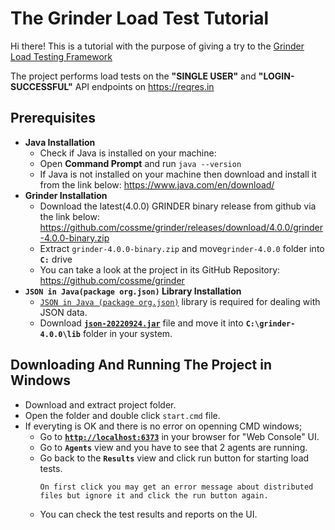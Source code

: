 # The Grinder Load Test Tutorial

Hi there! This is a tutorial with the purpose of giving a try to the  [Grinder Load Testing Framework](https://cossme.github.io/grinder/guide/getting-started.html) 

The project performs load tests on the **"SINGLE USER"** and **"LOGIN-SUCCESSFUL"** API endpoints on https://reqres.in

## Prerequisites
- **Java Installation**
	- Check if Java is installed on your machine:
	- Open **Command Prompt** and run `java --version`
	- If Java is not installed on your machine then download and install it from the link below:
https://www.java.com/en/download/
- **Grinder Installation**
	- Download the latest(4.0.0) GRINDER binary release from github via the link below:
https://github.com/cossme/grinder/releases/download/4.0.0/grinder-4.0.0-binary.zip
	- Extract `grinder-4.0.0-binary.zip` and move`grinder-4.0.0` folder into **`C:`** drive
	- You can take a look at the project in its GitHub Repository:
https://github.com/cossme/grinder
- **`JSON in Java(package org.json)` Library Installation**
	- [`JSON in Java (package org.json)`](https://github.com/stleary/JSON-java) library is required for dealing with JSON data.
	- Download [**`json-20220924.jar`**](https://repo1.maven.org/maven2/org/json/json/20220924/json-20220924.jar) file and move it into **`C:\grinder-4.0.0\lib`** folder in your system.
## Downloading And Running The Project in Windows
- Download and extract project folder.
- Open the folder and double click `start.cmd` file.
- If everyting is OK and there is no error on openning CMD windows; 
	- Go to [**`http://localhost:6373`**](http://localhost:6373) in your browser for "Web Console" UI. 
	- Go to **`Agents`** view and you have to see that 2 agents are running.
	- Go back to the **`Results`** view and click run button for starting load tests. 
		```mermaid
		On first click you may get an error message about distributed files but ignore it and click the run button again.
		```
	- You can check the test results and reports on the UI.